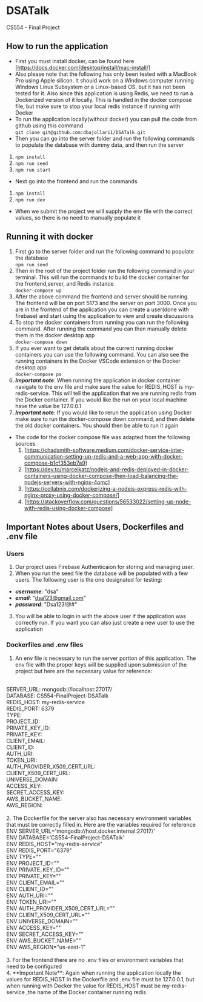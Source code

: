 # DSATalk
CS554 - Final Project

## How to run the application
- First you must install docker, can be found here [https://docs.docker.com/desktop/install/mac-install/]
 - Also please note that the following has only been tested with a MacBook Pro using Apple silicon. It should work on a Windows computer running Windows Linux Subsystem or a Linux-based OS, but it has not been tested for it. Also since this application is using Redis, we need to run a Dockerized version of it locally. This is handled in the docker compose file, but make sure to stop your local redis instance if running with Docker
 - To run the application locally(without docker) you can pull the code from github using this command <br>
 ```git clone git@github.com:dbajollari1/DSATalk.git```
  - Then you can go into the server folder and run the following commands to populate the database with dummy data, and then run the server <br>
1. ```npm install```
2. ```npm run seed```
3. ```npm run start```
 - Next go into the frontend and run the commands <br>
 1. ```npm install```
 2. ```npm run dev```
- When we submit the project we will supply the env file with the correct values, so there is no need to manually populate it

## Running it with docker
1. First go to the server folder and run the following command to populate the database <br>
    ```npm run seed```
2. Then in the root of the project folder run the following command in your terminal. This will run the commands to build the docker container for the frontend,server, and Redis instance <br>
    ```docker-compose up```
3. After the above command the frontend and server should be running. The frontend will be on port 5173 and the server on port 3000. Once you are in the frontend of the application you can create a user(done with firebase) and start using the application to view and create discussions
4. To stop the docker containers from running you can run the following command. After running the command you can then manually delete them in the docker desktop app<br>
    ```docker-compose down```
5. If you ever want to get details about the current running docker containers you can use the following command. You can also see the running containers in the Docker VSCode extension or the Docker desktop app  <br>
    ```docker-compose ps```
6. ***Important note***: When running the application in docker container navigate to the env file and make sure the value for REDIS_HOST is my-redis-service. This will tell the application that we are running redis from the Docker container. If you would like the run on your local machine have the value be 127.0.0.1
7. ***Important note***: If you would like to rerun the application using Docker make sure to run the docker-compose down command, and then delete the old docker containers. You should then be able to run it again

- The code for the docker compose file was adapted from the following sources
    1. [https://chadsmith-software.medium.com/docker-service-inter-communication-setting-up-redis-and-a-web-app-with-docker-compose-b1cf353eb7a9]
    2. [https://dev.to/marcelkatz/nodejs-and-redis-deployed-in-docker-containers-using-docker-compose-then-load-balancing-the-nodejs-servers-with-nginx-4omc]
    3. [https://collabnix.com/dockerizing-a-nodejs-express-redis-with-nginx-proxy-using-docker-compose/]
    4. [https://stackoverflow.com/questions/56533022/setting-up-node-with-redis-using-docker-compose]

## Important Notes about Users, Dockerfiles and .env file

### Users
1. Our project uses Firebase Authenticaion for storing and managing user. 
2. When you run the seed file the database will be populated with a few users. The following user is the one designated for testing: 
- ***username***: "dsa"
- ***email***: "dsa123@gmail.com" 
- ***password***: "Dsa123!@#"
3. You will be able to login in with the above user if the application was correctly run. If you want you can also just create a new user to use the application 

### Dockerfiles and .env files

1. An env file is necessary to run the server portion of this application. The env file with the proper keys will be supplied upon submission of the project but here are the necessary value for reference:
<br>
SERVER_URL: mongodb://localhost:27017/
<br>
DATABASE: CS554-FinalProject-DSATalk
<br>
REDIS_HOST: my-redis-service
<br>
REDIS_PORT: 6379
<br>
TYPE: 
<br>
PROJECT_ID: 
<br>
PRIVATE_KEY_ID: 
<br>
PRIVATE_KEY: 
<br>
CLIENT_EMAIL:
<br>
CLIENT_ID: 
<br>
AUTH_URI: 
<br>
TOKEN_URI: 
<br>
AUTH_PROVIDER_X509_CERT_URL: 
<br>
CLIENT_X509_CERT_URL: 
<br>
UNIVERSE_DOMAIN: 
<br>
ACCESS_KEY: 
<br>
SECRET_ACCESS_KEY: 
<br>
AWS_BUCKET_NAME: 
<br>
AWS_REGION: 
<br>
<br>
2. The Dockerfile for the server also has necessary environment variables that must be correctly filled in. Here are the variables required for reference
<br>
ENV SERVER_URL='mongodb://host.docker.internal:27017/'
<br>
ENV DATABASE='CS554-FinalProject-DSATalk'
<br>
ENV REDIS_HOST="my-redis-service" 
<br>
ENV REDIS_PORT="6379"
<br>
ENV TYPE=""
<br>
ENV PROJECT_ID=""
<br>
ENV PRIVATE_KEY_ID=""
<br>
ENV PRIVATE_KEY=""
<br>
ENV CLIENT_EMAIL=""
<br>
ENV CLIENT_ID=""
<br>
ENV AUTH_URI=""
<br>
ENV TOKEN_URI=""
<br>
ENV AUTH_PROVIDER_X509_CERT_URL=""
<br>
ENV CLIENT_X509_CERT_URL=""
<br>
ENV UNIVERSE_DOMAIN=""
<br>
ENV ACCESS_KEY=""
<br>
ENV SECRET_ACCESS_KEY=""
<br>
ENV AWS_BUCKET_NAME=""
<br>
ENV AWS_REGION="us-east-1"
<br>
<br>
3. For the frontend there are no .env files or environment variables that need to be configured 
<br> 
4. **Important Note**: Again when running the application locally the values for REDIS_HOST in the Dockerfile and .env file must be 127.0.0.1, but when running with Docker the value for REDIS_HOST must be my-redis-service ,the name of the Docker container running redis